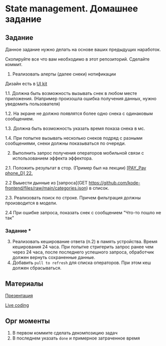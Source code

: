# State management. Домашнее задание

## Задание

Данное задание нужно делать на основе ваших предыдущих наработок.

Скопируйте все что вам необходимо в этот репозиторий. Сделайте коммит.

1. Реализовать алерты (далее снеки) нотификации

Дизайн есть в [UI kit](https://www.figma.com/file/NN9GlXCoDOAR5AFKrUAmkl/Skillbox?node-id=667%3A135674&t=SACkghxI3hkWJ0ih-0)

1.1. Должна быть возможность вызывать снек в любом месте приложения. (Например произошла ошибка получения данных, нужно уведомить пользователя)

1.2. На экране не должно появлятся более одно снека с одинаковым сообщением.

1.3. Должна быть возможность указать время показа снека в мс.

1.4. При попытке вызывать несколько снеков подряд с разными сообщениями, снеки должны показываться по очереди.

2. Выполнить запрос получения операторов мобильной связи с использованием эффекта эффектора.

2.1. Положить результат в стор. (Пример был на лекции)
[[PAY_Pay phone_D] 22.](https://www.figma.com/file/NN9GlXCoDOAR5AFKrUAmkl/Skillbox?node-id=309%3A69486)

2.2 Выыести дынные из [запроса](GET https://github.com/kode-frontend/files/raw/main/categories.json) в список.

2.3. Реализовать поиск по строке. Причем фильтрация должны производится в модели.

2.4 При ошибке запроса, показать снек с сообщением "Что-то пошло не так"

### Задание \*

3. Реализовать кеширование ответа (п.2) в память устройства. Время кеширования 24 часа. При попытке стригерить запрос ранее чем через 24 часа, после последнего успешного запроса, обработчик должен вернуть сохраненные данные.
4. Добавить `pull to refresh` для списка операторов. При этом кеш должен сбрасываться.

## Материалы

[Презентация](https://docs.google.com/presentation/d/1nGtOQRkXbhKAlolfwEzfGyAWxacU9c0S5mHhfvSuaZ4/edit?usp=sharing)

[Live coding](https://github.com/kode-frontend/effector-react)

## Орг моменты

1.  В первом коммите сделать декомпозицию задач
2.  В последнем указать `done` и примерное затраченное время
